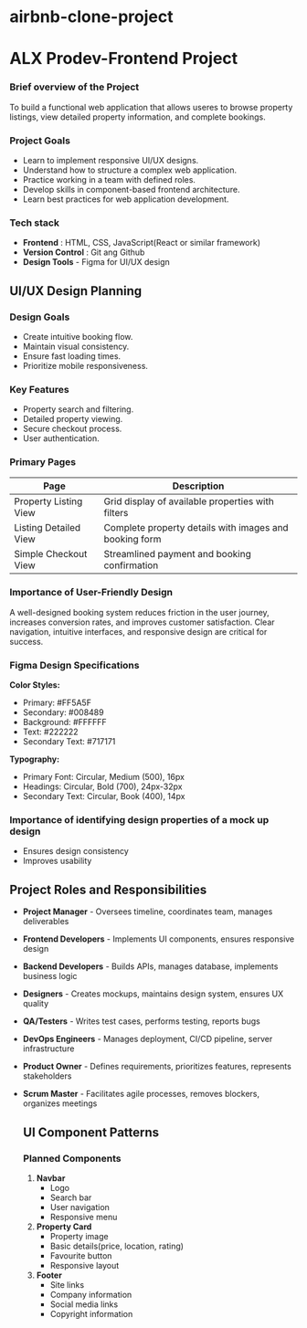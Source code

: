 # airbnb-clone-project
# ALX Prodev-Frontend Project
### Brief overview of the Project
To build a functional web application that allows useres to browse property listings, view detailed property information, and complete bookings. 
### Project Goals
- Learn to implement responsive UI/UX designs.
- Understand how to structure a complex web application.
- Practice working in a team with defined roles.
- Develop skills in component-based frontend architecture.
- Learn best practices for web application development.

### Tech stack
- **Frontend**  : HTML, CSS, JavaScript(React or similar framework)
- **Version Control** : Git ang Github
- **Design Tools** - Figma for UI/UX design

## UI/UX Design Planning
### Design Goals
- Create intuitive booking flow.
- Maintain visual consistency.
- Ensure fast loading times.
- Prioritize mobile responsiveness.

### Key Features
- Property search and filtering.
- Detailed property viewing.
- Secure checkout process.
- User authentication.

### Primary Pages
|**Page** |**Description**|
|---------|---------------|
|Property Listing View|Grid display of available properties with filters|
|Listing Detailed View|Complete property details with images and booking form|
|Simple Checkout View|Streamlined payment and booking confirmation|

### Importance of User-Friendly Design
A well-designed booking system reduces friction in the user journey, increases conversion rates, and improves customer satisfaction. Clear navigation, intuitive interfaces, and responsive design are critical for success.

### Figma Design Specifications
**Color Styles:**
- Primary: #FF5A5F
- Secondary: #008489
- Background: #FFFFFF
- Text: #222222
- Secondary Text: #717171
  
**Typography:**
  - Primary Font: Circular, Medium (500), 16px
  - Headings: Circular, Bold (700), 24px-32px
  - Secondary Text: Circular, Book (400), 14px

### Importance of identifying design properties of a mock up design
- Ensures design consistency
- Improves usability

## Project Roles and Responsibilities
- **Project Manager** - Oversees timeline, coordinates team, manages deliverables
- **Frontend Developers** - Implements UI components, ensures responsive design
- **Backend Developers** - Builds APIs, manages database, implements business logic
- **Designers** - Creates mockups, maintains design system, ensures UX quality
- **QA/Testers** - Writes test cases, performs testing, reports bugs
- **DevOps Engineers** - Manages deployment, CI/CD pipeline, server infrastructure
- **Product Owner** - Defines requirements, prioritizes features, represents stakeholders
- **Scrum Master** - Facilitates agile processes, removes blockers, organizes meetings

  ## UI Component Patterns
  ### Planned Components
  1. **Navbar**
     - Logo
     - Search bar
     - User navigation
     - Responsive menu
  2. **Property Card**
     - Property image
     - Basic details(price, location, rating)
     - Favourite button
     - Responsive layout
  3. **Footer**
     - Site links
     - Company information
     - Social media links
     - Copyright information
